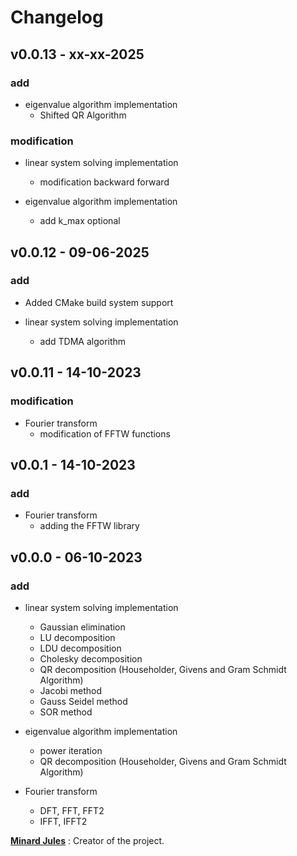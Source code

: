 # Changelog

## v0.0.13 - xx-xx-2025

### add

* eigenvalue algorithm implementation
  * Shifted QR Algorithm

### modification

* linear system solving implementation
  * modification backward forward

* eigenvalue algorithm implementation
  * add k_max optional

## v0.0.12 - 09-06-2025

### add

* Added CMake build system support

* linear system solving implementation
  * add TDMA algorithm

## v0.0.11 - 14-10-2023

### modification

* Fourier transform
  * modification of FFTW functions

## v0.0.1 - 14-10-2023

### add

* Fourier transform
  * adding the FFTW library

## v0.0.0 - 06-10-2023

### add

* linear system solving implementation
  * Gaussian elimination 
  * LU decomposition
  * LDU decomposition
  * Cholesky decomposition
  * QR decomposition (Householder, Givens and Gram Schmidt Algorithm)
  * Jacobi method
  * Gauss Seidel method
  * SOR method


* eigenvalue algorithm implementation
  * power iteration
  * QR decomposition (Householder, Givens and Gram Schmidt Algorithm)

* Fourier transform
  * DFT, FFT, FFT2
  * IFFT, IFFT2

[**Minard Jules**](https://github.com/Minard-Jules) : Creator of the project.
